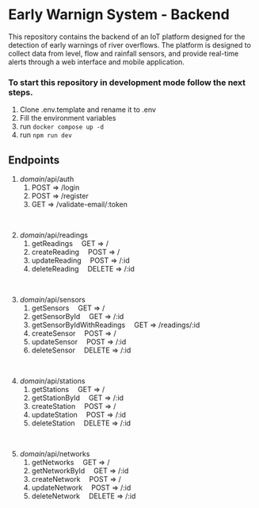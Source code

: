 
# Early Warnign System - Backend

This repository contains the backend of an IoT platform designed for the detection of early warnings of river overflows. The platform is designed to collect data from level, flow and rainfall sensors, and provide real-time alerts through a web interface and mobile application.

### To start this repository in development mode follow the next steps.

1. Clone .env.template and rename it to .env
2. Fill the environment variables
3. run ```docker compose up -d```
4. run ```npm run dev```


## Endpoints

1. _domain_/api/auth
    1. POST =>  /login
    2. POST =>  /register
    3. GET =>   /validate-email/:token
</br>

2. _domain_/api/readings
    1. getReadings
    &emsp;GET => /
    2. createReading
    &emsp;POST => /
    3. updateReading
    &emsp;POST => /:id
    4. deleteReading
    &emsp;DELETE => /:id
</br>

3. _domain_/api/sensors
    1. getSensors
    &emsp;GET => /
    2. getSensorById
    &emsp;GET => /:id
    3. getSensorByIdWithReadings
    &emsp;GET => /readings/:id
    4. createSensor
    &emsp;POST => /
    5. updateSensor
    &emsp;POST => /:id
    6. deleteSensor
    &emsp;DELETE => /:id
</br>

4. _domain_/api/stations
    1.  getStations
        &emsp;GET => /
    2.  getStationById
        &emsp;GET => /:id
    3.  createStation
        &emsp;POST => /        
    4.  updateStation
        &emsp;POST => /:id        
    5.  deleteStation
        &emsp;DELETE => /:id            
</br>

5. _domain_/api/networks
    1.  getNetworks
        &emsp;GET => /
    2.  getNetworkById
        &emsp;GET => /:id
    3.  createNetwork
        &emsp;POST => /        
    4.  updateNetwork
        &emsp;POST => /:id        
    5.  deleteNetwork
        &emsp;DELETE => /:id            
</br>

